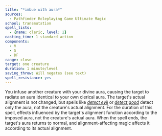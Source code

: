 ```yaml
---
title: "*imbue with aura*"
sources:
  - Pathfinder Roleplaying Game Ultimate Magic
school: transmutation
spell_lists:
  - {name: cleric, level: 2}
casting_time: 1 standard action
components:
  - V
  - S
  - DF
range: close
target: one creature
duration: 1 minute/level
saving_throw: Will negates (see text)
spell_resistance: yes
---
```


You infuse another creature with your divine aura, causing the target to radiate an aura identical to your own clerical aura. The target's actual alignment is not changed, but spells like [*detect evil*](/spells/detect-evil/) or [*detect good*](/spells/detect-good/) detect only the aura, not the creature's actual alignment. For the duration of this spell, effects influenced by the target's alignment function according to the imposed aura, not the creature's actual aura. When the spell ends, the target's aura returns to normal, and alignment-affecting magic affects it according to its actual alignment.

